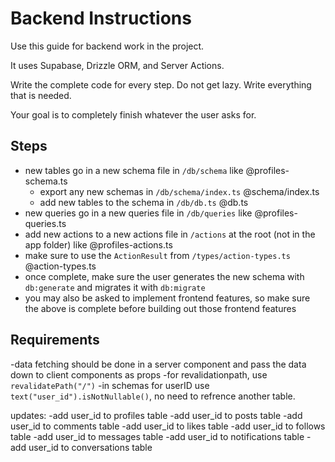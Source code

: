 # Backend Instructions

Use this guide for backend work in the project.

It uses Supabase, Drizzle ORM, and Server Actions.

Write the complete code for every step. Do not get lazy. Write everything that is needed.

Your goal is to completely finish whatever the user asks for.

## Steps

- new tables go in a new schema file in `/db/schema` like @profiles-schema.ts
  - export any new schemas in `/db/schema/index.ts` @schema/index.ts
  - add new tables to the schema in `/db/db.ts` @db.ts
- new queries go in a new queries file in `/db/queries` like @profiles-queries.ts
- add new actions to a new actions file in `/actions` at the root (not in the app folder) like @profiles-actions.ts
- make sure to use the `ActionResult` from `/types/action-types.ts` @action-types.ts
- once complete, make sure the user generates the new schema with `db:generate` and migrates it with `db:migrate`
- you may also be asked to implement frontend features, so make sure the above is complete before building out those frontend features

## Requirements

-data fetching should be done in a server component and pass the data down to client components as props
-for revalidationpath, use `revalidatePath("/")` 
-in schemas for userID use `text("user_id").isNotNullable()`, no need to refrence another table.


updates:
-add user_id to profiles table
-add user_id to posts table
-add user_id to comments table
-add user_id to likes table
-add user_id to follows table
-add user_id to messages table
-add user_id to notifications table
-add user_id to conversations table
  